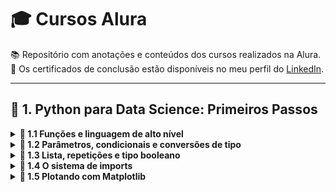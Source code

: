 # 🎓 Cursos Alura

📚 Repositório com anotações e conteúdos dos cursos realizados na Alura.  
🧾 Os certificados de conclusão estão disponíveis no meu perfil do [LinkedIn](https://www.linkedin.com/in/seu-perfil/details/certifications/).

---

## 🐍 1. Python para Data Science: Primeiros Passos

<details>
<summary><strong>🔹 1.1 Funções e linguagem de alto nível</strong></summary>

- ✏️ Introdução a funções em Python  
- 🧠 Conceito de linguagem de alto nível

</details>

<details>
<summary><strong>🔹 1.2 Parâmetros, condicionais e conversões de tipo</strong></summary>

- ⚙️ Uso de parâmetros em funções  
- 🔀 Estruturas condicionais (`if`, `else`)  
- 🔄 Conversão entre tipos (casting)

</details>

<details>
<summary><strong>🔹 1.3 Lista, repetições e tipo booleano</strong></summary>

- 📋 Trabalhando com listas  
- 🔁 Laços `for` e `while`  
- ✅ Tipos booleanos e operadores lógicos

</details>

<details>
<summary><strong>🔹 1.4 O sistema de imports</strong></summary>

- 📦 Como importar bibliotecas em Python  
- 🧩 Uso de bibliotecas padrão e externas

</details>

<details>
<summary><strong>🔹 1.5 Plotando com Matplotlib</strong></summary>

- 📊 Introdução ao Matplotlib  
- 🖼️ Criação de gráficos simples

</details>
